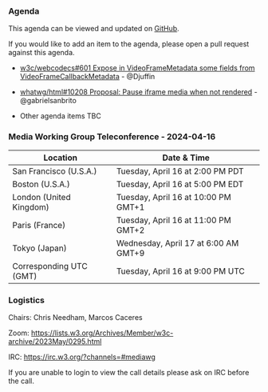 ### Agenda

This agenda can be viewed and updated on [GitHub](https://github.com/w3c/media-wg/blob/main/meetings/2024-04-16-Media_Working_Group_Teleconference-agenda.md).

If you would like to add an item to the agenda, please open a pull request against this agenda.

* [w3c/webcodecs#601 Expose in VideoFrameMetadata some fields from VideoFrameCallbackMetadata](https://github.com/w3c/webcodecs/issues/601) - @Djuffin

* [whatwg/html#10208 Proposal: Pause iframe media when not rendered](https://github.com/whatwg/html/issues/10208) - @gabrielsanbrito

* Other agenda items TBC

### Media Working Group Teleconference - 2024-04-16

| Location | Date & Time |
| -------- | ----------- |
| San Francisco (U.S.A.) | Tuesday, April 16 at 2:00 PM PDT |
| Boston (U.S.A.) | Tuesday, April 16 at 5:00 PM EDT |
| London (United Kingdom) | Tuesday, April 16 at 10:00 PM GMT+1 |
| Paris (France) | Tuesday, April 16 at 11:00 PM GMT+2 |
| Tokyo (Japan) | Wednesday, April 17 at 6:00 AM GMT+9 |
| Corresponding UTC (GMT) | Tuesday, April 16 at 9:00 PM UTC |

### Logistics

Chairs: Chris Needham, Marcos Caceres

Zoom: https://lists.w3.org/Archives/Member/w3c-archive/2023May/0295.html

IRC: https://irc.w3.org/?channels=#mediawg

If you are unable to login to view the call details please ask on IRC before the call.
